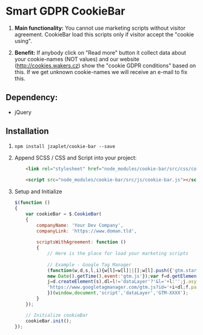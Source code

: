 # Smart GDPR CookieBar

1. **Main functionality:**
You cannot use marketing scripts without visitor agreement. CookieBar load this scripts only if visitor accept the "cookie using".

2. **Benefit:**
If anybody click on "Read more" button it collect data about your cookie-names (NOT values)
and our website (http://cookies.wakers.cz) show the "cookie GDPR conditions" based on this.
If we get unknown cookie-names we will receive an e-mail to fix this.

## Dependency:
- jQuery

## Installation

1. `npm install jzaplet/cookie-bar --save`

2. Append SCSS / CSS and Script into your project:
    ```html
        <link rel="stylesheet" href="node_modules/cookie-bar/src/css/cookie-bar.css">
        
        <script src="node_modules/cookie-bar/src/js/cookie-bar.js"></script>
    ```

3. Setup and Initialize
    ```javascript
    $(function ()
    {
        var cookieBar = $.CookieBar(
        {
            companyName: 'Your Dev Company',
            companyLink: 'https://www.doman.tld',
            
            scriptsWithAgreement: function () 
            {
                // Here is the place for load your marketing scripts
                
                // Example - Google Tag Manager
                (function(w,d,s,l,i){w[l]=w[l]||[];w[l].push({'gtm.start':
                new Date().getTime(),event:'gtm.js'});var f=d.getElementsByTagName(s)[0],
                j=d.createElement(s),dl=l!='dataLayer'?'&l='+l:'';j.async=true;j.src=
                'https://www.googletagmanager.com/gtm.js?id='+i+dl;f.parentNode.insertBefore(j,f);
                })(window,document,'script','dataLayer','GTM-XXXX');
            }
        });
    
        // Initialize cookieBar
        cookieBar.init();
    });
```
